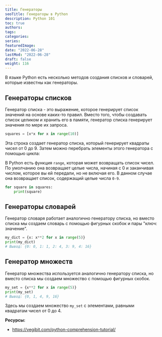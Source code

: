 ```yaml
---
title: Генераторы
seoTitle: Генераторы в Python
description: Python 101
toc: true
authors:
tags:
categories:
series:
featuredImage:
date: "2022-06-28"
lastMod: "2022-06-28"
draft: false
weight: 116
---
```


В языке Python есть несколько методов создания списков и словарей, которые известны как генераторы.

## Генераторы списков

Генератор списка - это выражение, которое генерирует список значений на основе каких-то правил. Вместо того, чтобы создавать список целиком и хранить его в памяти, генератор списка генерирует значения по мере их запроса.

```python
squares = [x*x for x in range(10)]
```

Эта строка создает генератор списка, который генерирует квадраты чисел от 0 до 9. Затем можно перебрать элементы этого генератора с помощью цикла:

В Python есть функция `range`, которая может возвращать список чисел. По умолчанию она возвращает целые числа, начиная с 0 и заканчивая числом, которое вы ей передали, но не включая его. В данном случае она возвращает список, содержащий целые числа `0-9`.

```python
for square in squares:
    print(square)
```

## Генераторы словарей

Генератор словаря работает аналогично генератору списка, но вместо списка мы создаем словарь с помощью фигурных скобок и пары "ключ: значение".

```python
my_dict = {x: x**2 for x in range(5)}
print(my_dict)
# Вывод: {0: 0, 1: 1, 2: 4, 3: 9, 4: 16}
```

## Генератор множеств

Генератор множества используется аналогично генератору списка, но вместо списка мы создаем множество с помощью фигурных скобок.

```python
my_set = {x**2 for x in range(5)}
print(my_set)
# Вывод: {0, 1, 4, 9, 16}
```

Здесь мы создаем множество `my_set` с элементами, равными квадратам чисел от 0 до 4.

**Ресурсы:**

- <https://vegibit.com/python-comprehension-tutorial/>
